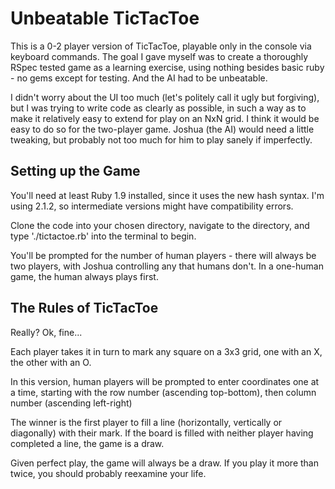 Unbeatable TicTacToe
=========

This is a 0-2 player version of TicTacToe, playable only in the console via keyboard commands. The goal I gave myself was to create a thoroughly RSpec tested game as a learning exercise, using nothing besides basic ruby - no gems except for testing. And the AI had to be unbeatable.

I didn't worry about the UI too much (let's politely call it ugly but forgiving), but I was trying to write code as clearly as possible, in such a way as to make it relatively easy to extend for play on an NxN grid. I think it would be easy to do so for the two-player game. Joshua (the AI) would need a little tweaking, but probably not too much for him to play sanely if imperfectly.

Setting up the Game
---------

You'll need at least Ruby 1.9 installed, since it uses the new hash syntax. I'm using 2.1.2, so intermediate versions might have compatibility errors.

Clone the code into your chosen directory, navigate to the directory, and type './tictactoe.rb' into the terminal to begin.

You'll be prompted for the number of human players - there will always be two players, with Joshua controlling any that humans don't. In a one-human game, the human always plays first.

The Rules of TicTacToe
---------

Really? Ok, fine...

Each player takes it in turn to mark any square on a 3x3 grid, one with an X, the other with an O. 

In this version, human players will be prompted to enter coordinates one at a time, starting with the row number (ascending top-bottom), then column number (ascending left-right)

The winner is the first player to fill a line (horizontally, vertically or diagonally) with their mark. If the board is filled with neither player having completed a line, the game is a draw.

Given perfect play, the game will always be a draw. If you play it more than twice, you should probably reexamine your life.
